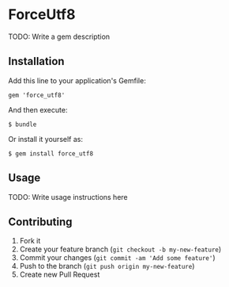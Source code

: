 # ForceUtf8

TODO: Write a gem description

## Installation

Add this line to your application's Gemfile:

    gem 'force_utf8'

And then execute:

    $ bundle

Or install it yourself as:

    $ gem install force_utf8

## Usage

TODO: Write usage instructions here

## Contributing

1. Fork it
2. Create your feature branch (`git checkout -b my-new-feature`)
3. Commit your changes (`git commit -am 'Add some feature'`)
4. Push to the branch (`git push origin my-new-feature`)
5. Create new Pull Request
